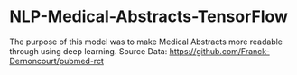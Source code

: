 # NLP-Medical-Abstracts-TensorFlow

The purpose of this model was to make Medical Abstracts more readable through using deep learning. 
Source Data: https://github.com/Franck-Dernoncourt/pubmed-rct
